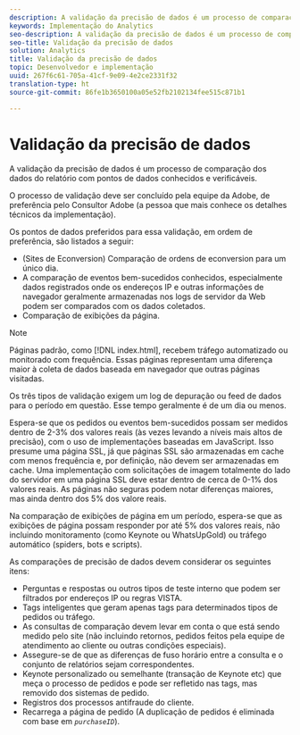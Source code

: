```yaml
---
description: A validação da precisão de dados é um processo de comparação dos dados do relatório com pontos de dados conhecidos e verificáveis.
keywords: Implementação do Analytics
seo-description: A validação da precisão de dados é um processo de comparação dos dados do relatório com pontos de dados conhecidos e verificáveis.
seo-title: Validação da precisão de dados
solution: Analytics
title: Validação da precisão de dados
topic: Desenvolvedor e implementação
uuid: 267f6c61-705a-41cf-9e09-4e2ce2331f32
translation-type: ht
source-git-commit: 86fe1b3650100a05e52fb2102134fee515c871b1

---
```



# Validação da precisão de dados

A validação da precisão de dados é um processo de comparação dos dados do relatório com pontos de dados conhecidos e verificáveis.

O processo de validação deve ser concluído pela equipe da Adobe, de preferência pelo Consultor Adobe (a pessoa que mais conhece os detalhes técnicos da implementação).

Os pontos de dados preferidos para essa validação, em ordem de preferência, são listados a seguir:

* (Sites de Econversion) Comparação de ordens de econversion para um único dia.
* A comparação de eventos bem-sucedidos conhecidos, especialmente dados registrados onde os endereços IP e outras informações de navegador geralmente armazenadas nos logs de servidor da Web podem ser comparados com os dados coletados.
* Comparação de exibições da página.

>[!NOTE]
>
>Páginas padrão, como [!DNL index.html], recebem tráfego automatizado ou monitorado com frequência. Essas páginas representam uma diferença maior à coleta de dados baseada em navegador que outras páginas visitadas.

Os três tipos de validação exigem um log de depuração ou feed de dados para o período em questão. Esse tempo geralmente é de um dia ou menos.

Espera-se que os pedidos ou eventos bem-sucedidos possam ser medidos dentro de 2-3% dos valores reais (às vezes levando a níveis mais altos de precisão), com o uso de implementações baseadas em JavaScript. Isso presume uma página SSL, já que páginas SSL são armazenadas em cache com menos frequência e, por definição, não devem ser armazenadas em cache. Uma implementação com solicitações de imagem totalmente do lado do servidor em uma página SSL deve estar dentro de cerca de 0-1% dos valores reais. As páginas não seguras podem notar diferenças maiores, mas ainda dentro dos 5% dos valore reais.

Na comparação de exibições de página em um período, espera-se que as exibições de página possam responder por até 5% dos valores reais, não incluindo monitoramento (como Keynote ou WhatsUpGold) ou tráfego automático (spiders, bots e scripts).

As comparações de precisão de dados devem considerar os seguintes itens:

* Perguntas e respostas ou outros tipos de teste interno que podem ser filtrados por endereços IP ou regras VISTA.
* Tags inteligentes que geram apenas tags para determinados tipos de pedidos ou tráfego.
* As consultas de comparação devem levar em conta o que está sendo medido pelo site (não incluindo retornos, pedidos feitos pela equipe de atendimento ao cliente ou outras condições especiais).
* Assegure-se de que as diferenças de fuso horário entre a consulta e o conjunto de relatórios sejam correspondentes.
* Keynote personalizado ou semelhante (transação de Keynote etc) que meça o processo de pedidos e pode ser refletido nas tags, mas removido dos sistemas de pedido.
* Registros dos processos antifraude do cliente.
* Recarrega a página de pedido (A duplicação de pedidos é eliminada com base em *`purchaseID`*).

